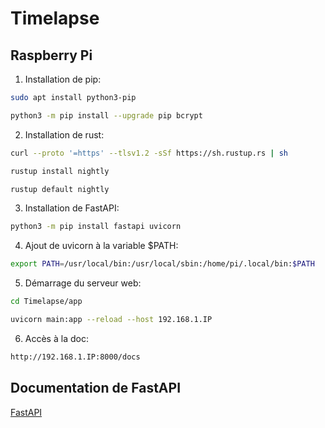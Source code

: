 # Timelapse

## Raspberry Pi

1. Installation de pip:
```bash
sudo apt install python3-pip

python3 -m pip install --upgrade pip bcrypt
```

2. Installation de rust:
```bash
curl --proto '=https' --tlsv1.2 -sSf https://sh.rustup.rs | sh

rustup install nightly

rustup default nightly
```

3. Installation de FastAPI:
```bash
python3 -m pip install fastapi uvicorn
```

4. Ajout de uvicorn à la variable $PATH:
```bash
export PATH=/usr/local/bin:/usr/local/sbin:/home/pi/.local/bin:$PATH
```

5. Démarrage du serveur web:
```bash
cd Timelapse/app

uvicorn main:app --reload --host 192.168.1.IP
```

6. Accès à la doc:
```bash
http://192.168.1.IP:8000/docs
```

## Documentation de FastAPI

[FastAPI](https://fastapi.tiangolo.com/)


